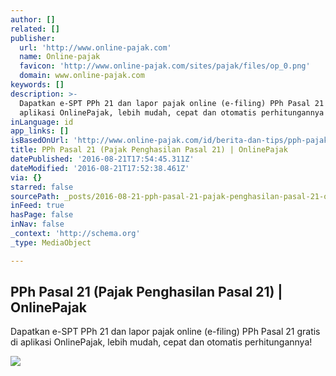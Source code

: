 ```yaml
---
author: []
related: []
publisher:
  url: 'http://www.online-pajak.com'
  name: Online-pajak
  favicon: 'http://www.online-pajak.com/sites/pajak/files/op_0.png'
  domain: www.online-pajak.com
keywords: []
description: >-
  Dapatkan e-SPT PPh 21 dan lapor pajak online (e-filing) PPh Pasal 21 gratis di
  aplikasi OnlinePajak, lebih mudah, cepat dan otomatis perhitungannya!
inLanguage: id
app_links: []
isBasedOnUrl: 'http://www.online-pajak.com/id/berita-dan-tips/pph-pajak-penghasilan-pasal-21'
title: PPh Pasal 21 (Pajak Penghasilan Pasal 21) | OnlinePajak
datePublished: '2016-08-21T17:54:45.311Z'
dateModified: '2016-08-21T17:52:38.461Z'
via: {}
starred: false
sourcePath: _posts/2016-08-21-pph-pasal-21-pajak-penghasilan-pasal-21-or-onlinepajak.md
inFeed: true
hasPage: false
inNav: false
_context: 'http://schema.org'
_type: MediaObject

---
```

<article style=""><h1>PPh Pasal 21 (Pajak Penghasilan Pasal 21) | OnlinePajak</h1><p>Dapatkan e-SPT PPh 21 dan lapor pajak online (e-filing) PPh Pasal 21 gratis di aplikasi OnlinePajak, lebih mudah, cepat dan otomatis perhitungannya!</p><img src="http://www.online-pajak.com/sites/pajak/files/images/article_pictures/e-spt-pph21-di-onlinepajak.jpg" /></article>